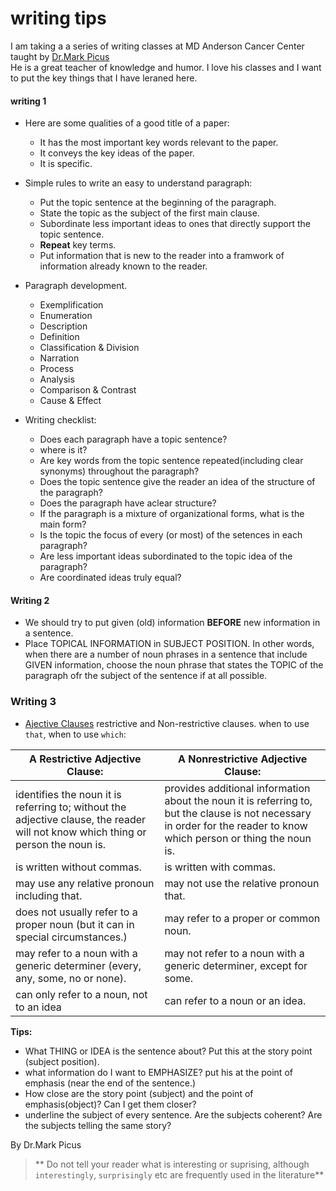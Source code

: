 # writing tips

I am taking a a series of writing classes at MD Anderson Cancer Center taught by [Dr.Mark Picus](https://gsbs.uth.edu/faculty/faculty-directory/faculty-profiles.htm?id=2851994)  
He is a great teacher of knowledge and humor. I love his classes and I want to put the key things that I have leraned here.  

#### writing 1  
* Here are some qualities of a good title of a paper:
    + It has the most important key words relevant to the paper.  
    + It conveys the key ideas of the paper.  
    + It is specific.  

* Simple rules to write an easy to understand paragraph:  
    + Put the topic sentence at the beginning of the paragraph.  
    + State the topic as the subject of the first main clause.  
    + Subordinate less important ideas to ones that directly support the topic sentence.  
    + **Repeat** key terms.
    + Put information that is new to the reader into a framwork of information already known to the reader.  

* Paragraph development.
    + Exemplification  
    + Enumeration  
    + Description 
    + Definition  
    + Classification & Division
    + Narration
    + Process
    + Analysis
    + Comparison & Contrast
    + Cause & Effect
    
* Writing checklist:  
    + Does each paragraph have a topic sentence?  
    + where is it?
    + Are key words from the topic sentence repeated(including clear synonyms) throughout the paragraph?  
    + Does the topic sentence give the reader an idea of the structure of the paragraph?  
    + Does the paragraph have aclear structure?  
    + If the paragraph is a mixture of organizational forms, what is the main form?  
    + Is the topic the focus of every (or most) of the setences in each paragraph?  
    + Are less important ideas subordinated to the topic idea of the paragraph?  
    + Are coordinated ideas truly equal?

#### Writing 2    

* We should try to put given (old) information **BEFORE** new information in a sentence.  
* Place TOPICAL INFORMATION in SUBJECT POSITION. In other words, when there are a number of noun phrases in a sentence that
include GIVEN information, choose the noun phrase that states the TOPIC of the paragraph ofr the subject of the sentence if
at all possible.   


### Writing 3

* [Ajective Clauses](https://github.com/crazyhottommy/writing-tips/blob/master/Restrictive.and.Nonrestrictive.adjective.clauses.md)  restrictive and Non-restrictive clauses. when to use `that`, when to use `which`:


| A Restrictive Adjective Clause:                                                                                                    | A Nonrestrictive Adjective Clause:                                                                                                                                    |
| ---------------------------------------------------------------------------------------------------------------------------------- | --------------------------------------------------------------------------------------------------------------------------------------------------------------------- |
| identifies the noun it is referring to; without the adjective clause, the reader will not know which thing or person the noun is.  | provides additional information about the noun it is referring to, but the clause is not necessary in order for the reader to know which person or thing the noun is. |
| is written without commas.                                                                                                         | is written with commas.                                                                                                                                               |
| may use any relative pronoun including that.                                                                                       | may not use the relative pronoun that.                                                                                                                                |
| does not usually refer to a proper noun (but it can in special circumstances.)                                                     | may refer to a proper or common noun.                                                                                                                                 |
| may refer to a noun with a generic determiner (every, any, some, no or none).                                                      | may not refer to a noun with a generic determiner, except for some.                                                                                                   |
| can only refer to a noun, not to an idea                                                                                           | can refer to a noun or an idea.                                                                                                                                       |

**Tips:**

* What THING or IDEA is the sentence about? Put this at the story point (subject position).
* what information do I want to EMPHASIZE? put his at the point of emphasis (near the end of the sentence.)
* How close are the story point (subject) and the point of emphasis(object)?  Can I get them closer?
* underline the subject of every sentence. Are the subjects coherent? Are the subjects telling the same story?


By Dr.Mark Picus
>** Do not tell your reader what is interesting or suprising, although `interestingly`, `surprisingly` etc are frequently used in the literature**
